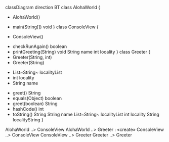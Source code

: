 classDiagram
direction BT
class AlohaWorld {
  - AlohaWorld() 
  + main(String[]) void
}
class ConsoleView {
  - ConsoleView() 
  + checkRunAgain() boolean
  + printGreeting(String) void
   String name
   int locality
}
class Greeter {
  + Greeter(String, int) 
  + Greeter(String) 
  - List~String~ localityList
  - int locality
  - String name
  + greet() String
  + equals(Object) boolean
  + greet(boolean) String
  + hashCode() int
  + toString() String
   String name
   List~String~ localityList
   int locality
   String localityString
}

AlohaWorld  ..>  ConsoleView 
AlohaWorld  ..>  Greeter : «create»
ConsoleView  ..>  ConsoleView 
ConsoleView  ..>  Greeter 
Greeter  ..>  Greeter 
